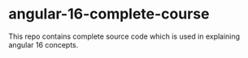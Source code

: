 # angular-16-complete-course
This repo contains complete source code which is used in explaining angular 16 concepts.
